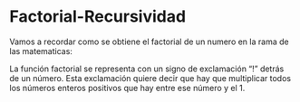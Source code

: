 # Factorial-Recursividad

Vamos a recordar como se obtiene el factorial de un numero en la rama de las matematicas:

La función factorial se representa con un signo de exclamación “!” detrás de un número. 
Esta exclamación quiere decir que hay que multiplicar todos los números enteros positivos que hay entre ese número y el 1.
